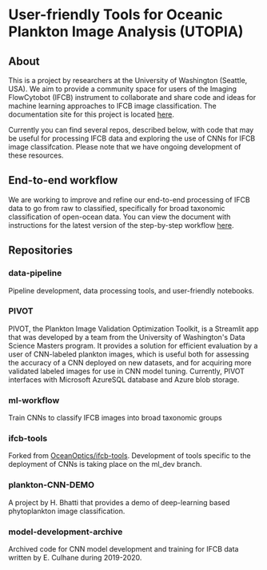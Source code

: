 # User-friendly Tools for Oceanic Plankton Image Analysis (UTOPIA)

## About 
This is a project by researchers at the University of Washington (Seattle, USA). We aim to provide a community space for users of the Imaging FlowCytobot (IFCB) instrument to collaborate and share code and ideas for machine learning approaches to IFCB image classification. The documentation site for this project is located [here](https://ifcb-utopia.github.io/).

Currently you can find several repos, described below, with code that may be useful for processing IFCB data and exploring the use of CNNs for IFCB image classifcation. Please note that we have ongoing development of these resources. 

## End-to-end workflow
We are working to improve and refine our end-to-end processing of IFCB data to go from raw to classified, specifically for broad taxonomic classification of open-ocean data. You can view the document with instructions for the latest version of the step-by-step workflow [here](https://docs.google.com/document/d/1v78DhgiWB4M0M7qYaxqjW88OlVZ1Z9LHt92v0wSv8gg/edit?usp=sharing).

## Repositories
### data-pipeline  
Pipeline development, data processing tools, and user-friendly notebooks. 

### PIVOT
PIVOT, the Plankton Image Validation Optimization Toolkit, is a Streamlit app that was developed by a team from the University of Washington's Data Science Masters program. It provides a solution for efficient evaluation by a user of CNN-labeled plankton images, which is useful both for assessing the accuracy of a CNN deployed on new datasets, and for acquiring more validated labeled images for use in CNN model tuning. Currently, PIVOT interfaces with Microsoft AzureSQL database and Azure blob storage.

### ml-workflow
Train CNNs to classify IFCB images into broad taxonomic groups

### ifcb-tools
Forked from [OceanOptics/ifcb-tools](https://github.com/OceanOptics/ifcb-tools). Development of tools specific to the deployment of CNNs is taking place on the ml_dev branch.

### plankton-CNN-DEMO
A project by H. Bhatti that provides a demo of deep-learning based phytoplankton image classification.

### model-development-archive
Archived code for CNN model development and training for IFCB data written by E. Culhane during 2019-2020.

<!--

**Here are some ideas to get you started:**

🙋‍♀️ A short introduction - what is your organization all about?
🌈 Contribution guidelines - how can the community get involved?
👩‍💻 Useful resources - where can the community find your docs? Is there anything else the community should know?
🍿 Fun facts - what does your team eat for breakfast?
🧙 Remember, you can do mighty things with the power of [Markdown](https://docs.github.com/github/writing-on-github/getting-started-with-writing-and-formatting-on-github/basic-writing-and-formatting-syntax)
-->
